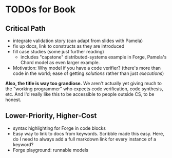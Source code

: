 # TODOs for Book 

## Critical Path

- integrate validation story (can adapt from slides with Pamela)
- fix up docs, link to constructs as they are introduced
- fill case studies (some just further reading)
    - includes "capstone" distributed-systems example in Forge, Pamela's Chord model as even larger example.
- Motivation: Why model if you have a code verifier? (there's more than code in the world; ease of getting _solutions_ rather than just _executions_)

**Also, the title is way too grandiose.** We aren't actually yet giving much to the "working programmer" who expects code verification, code synthesis, etc. And I'd really like this to be accessible to people outside CS, to be honest.


## Lower-Priority, Higher-Cost 

- syntax highlighting for Forge in code blocks
- Easy way to link to docs from keywords. Scribble made this easy. Here, do I need to always add a full markdown link for every instance of a keyword?
- Forge playground: runnable models
